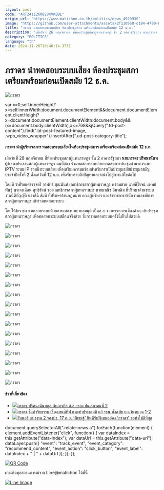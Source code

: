 ```yaml
---
layout: post
code: "ART2411260828XVKBBL"
origin_url: "https://www.matichon.co.th/politics/news_4920930"
image: "https://github.com/user-attachments/assets/2f110968-d184-4790-8f7e-78c52d4cf625"
title: "ภราดร นำทดสอบระบบเสียง ห้องประชุมสภา เตรียมพร้อมก่อนเปิดสมัย 12 ธ.ค."
description: "เมื่อวันที่ 26 พฤศจิกายน ที่ห้องประชุมสภาผู้แทนราษฎร ชั้น 2 อาคารรัฐสภา นายภราดร ปริศนานันทกุล รองประธานสภาผู้แทนราษฎร คนที่สอง"
category: "POLITICS"
language: "th"
date: 2024-11-26T16:46:14.373Z
---
```


# ภราดร นำทดสอบระบบเสียง ห้องประชุมสภา เตรียมพร้อมก่อนเปิดสมัย 12 ธ.ค.

[![ภราดร](https://www.matichon.co.th/wp-content/uploads/2024/11/soundcheck1.jpg "soundcheck1")](https://www.matichon.co.th/wp-content/uploads/2024/11/soundcheck1.jpg)

var x=0;self.innerHeight?x=self.innerWidth:document.documentElement&&document.documentElement.clientHeight?x=document.documentElement.clientWidth:document.body&&(x=document.body.clientWidth),x<=768&&jQuery(".td-post-content").find(".td-post-featured-image, .wpb\_video\_wrapper").insertAfter(".ud-post-category-title");

#### **ภราดร นำผู้บริหารสภาฯ ทดสอบระบบเสียงในห้องประชุมสภาฯ เตรียมพร้อมก่อนเปิดสมัย 12 ธ.ค.**

เมื่อวันที่ 26 พฤศจิกายน ที่ห้องประชุมสภาผู้แทนราษฎร ชั้น 2 อาคารรัฐสภา **นายภราดร ปริศนานันทกุล** รองประธานสภาผู้แทนราษฎร คนที่สอง ร่วมทดสอบระบบถ่ายทอดสดการประชุมผ่านทางระบบ IPTV ระบบ IP รวมถึงระบบเสียง เพื่อเตรียมความพร้อมสำหรับการเปิดประชุมสมัยประชุมสามัญประจำปีครั้งที่ 2 ตั้งแต่วันที่ 12 ธ.ค. เพื่อรับทราบถึงปัญหาและจะนำไปสู่การแก้ไขต่อไป

โดยมี ว่าที่ร้อยตำรวจตรี อาพัทธ์ สุขะนันท์ เลขาธิการสภาผู้แทนราษฎร พร้อมด้วย นายศิโรจน์ แพทย์พันธุ์ นางจงเดือน สุทธิรัตน์ รองเลขาธิการสภาผู้แทนราษฎร นายมาณิช อินทฉิม ที่ปรึกษาด้านระบบงานนิติบัญญัติ นางสินี ส้มมี ที่ปรึกษาด้านกฎหมาย คณะผู้บริหาร และข้าราชการสำนักงานเลขาธิการสภาผู้แทนราษฎร เข้าร่วมทดสอบระบบ

โดยให้ข้าราชการทดสอบระบบด้วยการแสดงบทบาทสมมุติ เป็นส.ส.จากพรรคการเมืองต่างๆ เข้าประชุมสภาผู้แทนราษฎร เพื่อทดสอบระบบเสมือนจริงด้วย ซี่งการทดสอบระบบครั้งนี้เป็นไปด้วยดี

![ภราดร](https://www.matichon.co.th/wp-content/uploads/2024/11/1-334.jpg)

![ภราดร](https://www.matichon.co.th/wp-content/uploads/2024/11/3-57.jpg)

![ภราดร](https://www.matichon.co.th/wp-content/uploads/2024/11/4-41.jpg)

![ภราดร](https://www.matichon.co.th/wp-content/uploads/2024/11/5-46.jpg)

![ภราดร](https://www.matichon.co.th/wp-content/uploads/2024/11/6-32.jpg)

![ภราดร](https://www.matichon.co.th/wp-content/uploads/2024/11/9-17.jpg)

![ภราดร](https://www.matichon.co.th/wp-content/uploads/2024/11/PRS_4624-scaled.jpg)

![ภราดร](https://www.matichon.co.th/wp-content/uploads/2024/11/17-1.jpg)

![ภราดร](https://www.matichon.co.th/wp-content/uploads/2024/11/12-9.jpg)

![ภราดร](https://www.matichon.co.th/wp-content/uploads/2024/11/13-6.jpg)

![ภราดร](https://www.matichon.co.th/wp-content/uploads/2024/11/14-4.jpg)

![ภราดร](https://www.matichon.co.th/wp-content/uploads/2024/11/15-4.jpg)

![ภราดร](https://www.matichon.co.th/wp-content/uploads/2024/11/16-4.jpg)

![ภราดร](https://www.matichon.co.th/wp-content/uploads/2024/11/18.1.jpg)

![ภราดร](https://www.matichon.co.th/wp-content/uploads/2024/11/18-1.jpg)

![ภราดร](https://www.matichon.co.th/wp-content/uploads/2024/11/PRS_4831-scaled.jpg)

![ภราดร](https://www.matichon.co.th/wp-content/uploads/2024/11/8-30.jpg)

#### ข่าวที่เกี่ยวข้อง

*   [![](https://www.matichon.co.th/wp-content/uploads/2024/10/ภราดร-2.jpg)ภราดร ปริศนานันทกุล กับภารกิจ ส.ส.-รอง ปธ.สภาคนที่ 2](https://www.matichon.co.th/politics/news_4856075)
*   [![](https://www.matichon.co.th/wp-content/uploads/2024/09/ภราดร-020.jpg)ภราดร ชี้แก้จริยธรรม เรื่องเซนซิทีฟ แนะทำประชามติ แก้ รธน.ทั้งฉบับ ยกเว้นหมวด 1-2](https://www.matichon.co.th/politics/news_4802867)
*   [![](https://www.matichon.co.th/wp-content/uploads/2024/09/พิเชษฐ์-ภราดร012.jpg)วันนอร์ แบ่งงาน 2 รองปธ. 17 ก.ย. ‘พิเชษฐ์’ ยินดีรับฟังหมออ๋อง ‘ภราดร’ ขอทำให้ดีที่สุด](https://www.matichon.co.th/politics/news_4793780)

document.querySelectorAll(".relate-news a").forEach(function(element) { element.addEventListener("click", function() { var dataIndex = this.getAttribute("data-index"); var dataUrl = this.getAttribute("data-url"); dataLayer.push({ "event": "track\_event", "event\_category": "recommend\_content", "event\_action": "click\_button", "event\_label": dataIndex + " | " + dataUrl }); }); });

[![QR Code](https://www.matichon.co.th/wp-content/uploads/2023/07/wob1371z.jpg)](https://lin.ee/ht0nDxX)

เกาะติดทุกสถานการณ์จาก Line@matichon ได้ที่นี่

[![Line Image](https://www.matichon.co.th/wp-content/uploads/2023/07/th.png)](https://lin.ee/ht0nDxX)